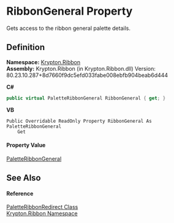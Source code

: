 # RibbonGeneral Property


Gets access to the ribbon general palette details.



## Definition
**Namespace:** <a href="1e9bc734-cff9-e9b8-f013-94cdac669794.md">Krypton.Ribbon</a>  
**Assembly:** Krypton.Ribbon (in Krypton.Ribbon.dll) Version: 80.23.10.287+8d7660f9dc5efd033fabe008ebfb904beab6d444

**C#**
``` C#
public virtual PaletteRibbonGeneral RibbonGeneral { get; }
```
**VB**
``` VB
Public Overridable ReadOnly Property RibbonGeneral As PaletteRibbonGeneral
	Get
```



#### Property Value
<a href="477ec763-ab6d-9152-0311-6095d9845da8.md">PaletteRibbonGeneral</a>

## See Also


#### Reference
<a href="ef4a49ef-a849-d278-2990-de5458055743.md">PaletteRibbonRedirect Class</a>  
<a href="1e9bc734-cff9-e9b8-f013-94cdac669794.md">Krypton.Ribbon Namespace</a>  

